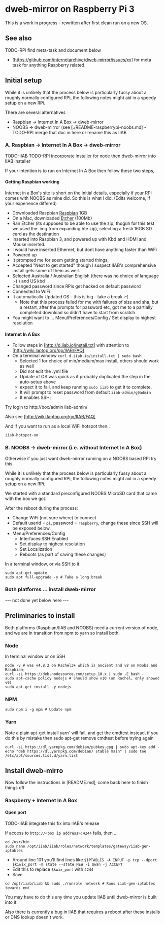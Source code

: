 # dweb-mirror on Raspberry Pi 3

This is a work in progress - rewritten after first clean run on a new OS.

## See also
TODO-RPI find meta-task and document below
* [https://github.com/internetarchive/dweb-mirror/issues/xx] for meta task for anything Raspberry related.

## Initial setup

While it is unlikely that the process below is particularly fussy about a roughly normally configured RPi, 
the following notes might aid in a speedy setup on a new RPi.

There are several alternatives
* Raspbian -> Internet In A Box -> dweb-mirror
* NOOBS -> dweb-mirror (see [./README-raspberrypi-noobs.md] - TODO-RPI merge that doc in here or rename this as IIAB

### A. Raspbian -> Internet In A Box -> dweb-mirror

TODO-IIAB TODO-RPI incorporate installer for node then dweb-mirror into IIAB installer

If your intention is to run on Internet In A Box then follow these two steps, 

#### Getting Raspbian working
Internet in a Box's site is short on the initial details, especially if your RPi comes with NOOBS as mine did. 
So this is what I did. (Edits welcome, if your experience differed)

* Downloaded Raspbian [Raspbian](https://www.raspberrypi.org/downloads/raspbian/) 1GB
* On a Mac, downloaded [Etcher](https://www.balena.io/etcher/) (100Mb)
* Ran Etcher (its supposed to be able to use the zip, thoguh for this test we used the .img from expanding hte zip), selecting a fresh 16GB SD card as the destination
* Inserted into Raspbian 3, and powered up with Kbd and HDMI and Mouse inserted. 
* I would have inserted Ethernet, but dont have anything faster than WiFi
* Powered up
* It prompted me for soem getting started things, 
* Accepted "Next to get started" though I suspect IIAB's comprehensive install gets some of them as well.
* Selected Australia / Australian English (there was no choice of language :-( ) and US kbd
* Changed password since RPis get hacked on default password
* Connected to WiFi
* It automatically Updated OS - this is big - take a break :-)
    * Note that this process failed for me with failures of size and sha, but a restart, after the prompts for password etc, 
    got me to a partially completed download so didn't have to start from scratch
* You might want to ... Menu/Preferences/Config / Set display to highest resolution

#### Internet In A Box
* Follow steps in [http://d.iiab.io/install.txt] with attention to [http://wiki.laptop.org/go/IIAB/FAQ]
* On a terminal window `curl d.iiab.io/install.txt | sudo bash`
    * Selected 1 for choice of min/medium/max install, others should work as well
    * Did not edit the .yml file
    * Update of OS was quick as it probably duplicated the step in the auto-setup above
    * expect it to fail, and keep running `sudo iiab` to get it to complete.    
    * It will prompt to reset password from default `iiab-admin/g0admin`
    * It enables SSH; 


Try login to http://box/admin   iiab-admin/<whatever you set password to during install>

Also see [http://wiki.laptop.org/go/IIAB/FAQ]

And if you want to run as a local WiFi hotspot then..
```
iiab-hotspot-on
```


### B. NOOBS -> dweb-mirror (i.e. without Internet In A Box)

Otherwise if you just want dweb-mirror running on a NOOBS based RPi try this. 

While it is unlikely that the process below is particularly fussy about a roughly normally configured RPi, 
the following notes might aid in a speedy setup on a new RPi.

We started with a standard preconfigured NOOBS MicroSD card that came with the box we got. 

After the reboot during the process:
* Change WiFi (not sure where) to connect
* Default userid = `pi`, password = `raspberry`, change these since SSH will be exposed below.
* Menu/Preferences/Config
  * Interfaces:SSH:Enabled
  * Set display to highest resolution
  * Set Localization
  * Reboots (as part of saving these changes)

In a terminal window, or via SSH to it. 
```
sudo apt-get update
sudo apt full-upgrade -y # Take a long break 
```

### Both platforms ... install dweb-mirror

--- not done yet below here --- 


## Preliminaries to install

Both platforms (Raspbian/IIAB and NOOBS) need a current version of node, 
and we are in transition from npm to yarn so install both. 

### Node
In terminal window or on SSH
```
node -v # was v4.8.2 on Rachel3+ which is ancient and v8 on Noobs and Raspbian; 
curl -sL https://deb.nodesource.com/setup_10.x | sudo -E bash -
sudo apt-cache policy nodejs # Should show v10 (on Rachel, only showed v9)
sudo apt-get install -y nodejs
```
### NPM
```
sudo npm i -g npm # Update npm
```

### Yarn
Note a plain apt-get install yarn` will fail, and get the cmdtest instead, if you do this by mistake then sudo apt-get remove cmdtest before trying again
```sudo apt-get update && sudo apt-get install yarn
curl -sL https://dl.yarnpkg.com/debian/pubkey.gpg | sudo apt-key add -
echo "deb https://dl.yarnpkg.com/debian/ stable main" | sudo tee /etc/apt/sources.list.d/yarn.list

```

## Install dweb-mirro

Now follow the instructions in [README.md], come back here to finish things off

### Raspberry + Internet In A Box
#### Open port 
TODO-IIAB integrate this fix into IIAB's release

If access to `http://<box ip address>:4244` fails, then ...
```
cd /usr/bin
sudo nano /opt/iiab/iiab/roles/network/templates/gateway/iiab-gen-iptables
```
* Around line 101 you'll find lines like
`$IPTABLES -A INPUT -p tcp --dport $kiwix_port -m state --state NEW -i $wan -j ACCEPT`
* Edit this to replace `$kwix_port` with `4244`
* Save 
```
cd /opt/iiab/iiab && sudo ./runrole network # Runs iiab-gen-iptables towards end
```
You may have to do this any time you update IIAB until dweb-mirror is built into it.

Also there is currently a bug in IIAB that requires a reboot after these installs or DNS lookup doesn't work.

